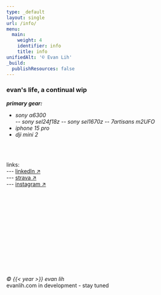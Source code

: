 ```yaml
---
type: _default
layout: single
url: /info/
menu:
  main:
    weight: 4
    identifier: info
    title: info
unifiedAlt: '© Evan Lih'
_build:
  publishResources: false
---
```


### evan's life, a continual wip ###

**_primary gear:_**
  - _sony α6300_  
        -- _sony sel24f18z_
        -- _sony sel1670z_
        -- _7artisans m2UFO_
  - _iphone 15 pro_  
  - _dji mini 2_


<br><br>

links:
<br>
  --- <a href="https://www.linkedin.com/in/evan-lih/">linkedIn ↗</a>
<br>
  --- <a href ="https://www.strava.com/athletes/15481691">strava ↗</a>
<br>
  --- <a href ="https://www.instagram.com/evan__lih/">instagram ↗</a>

<br><br><br><br><br><br><br><br><br><br><br><br> <!-- Add multiple line breaks -->

_&copy; {{< year >}} evan lih_  
evanlih.com in development - stay tuned



